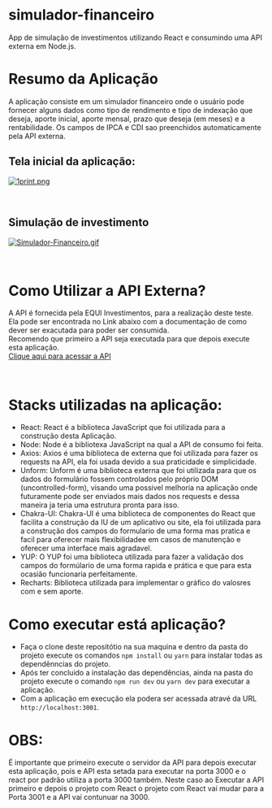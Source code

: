 # simulador-financeiro

App de simulação de investimentos utilizando React e consumindo uma API externa em Node.js.
</br>

# Resumo da Aplicação

A aplicação consiste em um simulador financeiro onde o usuário pode fornecer alguns dados como tipo de rendimento e tipo de indexação que deseja, aporte inicial, aporte mensal, prazo que deseja (em meses) e a rentabilidade. Os campos de IPCA e CDI sao preenchidos automaticamente pela API externa.
</br>

## Tela inicial da aplicação:

[![1print.png](https://s10.gifyu.com/images/1print.png)](https://gifyu.com/image/Sz4TT)

</br>

## Simulação de investimento

[![Simulador-Financeiro.gif](https://s10.gifyu.com/images/Simulador-Financeiro.gif)](https://gifyu.com/image/Sz4Nt)

</br>

# Como Utilizar a API Externa?

A API é fornecida pela EQUI Investimentos, para a realização deste teste.</br>
Ela pode ser encontrada no Link abaixo com a documentação de como dever ser exacutada para poder ser consumida.</br>
Recomendo que primeiro a API seja executada para que depois execute esta aplicação.</br>
<a href="https://github.com/eqi-investimentos/desafio-fake-api">Clique aqui para acessar a API</a>

</br>

# Stacks utilizadas na aplicação:

- React: React é a biblioteca JavaScript que foi utilizada para a construção desta Aplicação.
- Node: Node é a bibliotexa JavaScript na qual a API de consumo foi feita.
- Axios: Axios é uma biblioteca de externa que foi utilizada para fazer os requests na API, ela foi usada devido a sua praticidade e simplicidade.
- Unform: Unform é uma biblioteca externa que foi utilizada para que os dados do formulário fossem controlados pelo próprio DOM (uncontrolled-form), visando uma possivel melhoria na aplicação onde futuramente pode ser enviados mais dados nos requests e dessa maneira ja teria uma estrutura pronta para isso.
- Chakra-UI: Chakra-UI é uma biblioteca de componentes do React que facilita a construção da IU de um aplicativo ou site, ela foi utilizada para a construção dos campos do formulario de uma forma mas pratica e facil para oferecer mais flexibilidadee em casos de manutenção e oferecer uma interface mais agradavel.
- YUP: O YUP foi uma biblioteca utilizada para fazer a validação dos campos do formúlario de uma forma rapida e prática e que para esta ocasião funcionaria perfeitamente.
- Recharts: Biblioteca utilizada para implementar o gráfico do valosres com e sem aporte.
  </br>

# Como executar está aplicação?

- Faça o clone deste repositótio na sua maquina e dentro da pasta do projeto execute os comandos `npm install` ou `yarn` para instalar todas as dependênncias do projeto.</br>
- Após ter concluido a instalação das dependências, ainda na pasta do projeto execute o comando `npm run dev` ou `yarn dev` para executar a aplicação.</br>
- Com a aplicação em execução ela podera ser acessada atravé da URL `http://localhost:3001`.
  </br>

# OBS:

É importante que primeiro execute o servidor da API para depois executar esta aplicação, pois e API esta setada para executar na porta 3000 e o react por padrão utiliza a porta 3000 também. Neste caso ao Executar a API primeiro e depois o projeto com React o projeto com React vai mudar para a Porta 3001 e a API vai contunuar na 3000.
